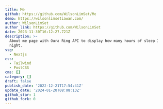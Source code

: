 ```yaml
---
title: Me
github: https://github.com/WilsonLimSet/Me
demo: https://wilsonlimsetiawan.com/
author: WilsonLimSet
author_link: https://github.com/WilsonLimSet
date: 2023-11-30T16:12:27.721Z
description: >-
  About me page with Oura Ring API to display how many hours of sleep I had last
  night.
ssg:
  - Nextjs
css:
  - Tailwind
  - PostCSS
cms: []
category: []
draft: false
publish_date: '2022-12-21T17:54:41Z'
update_date: '2024-01-20T08:08:13Z'
github_star: 1
github_fork: 0
---
```

